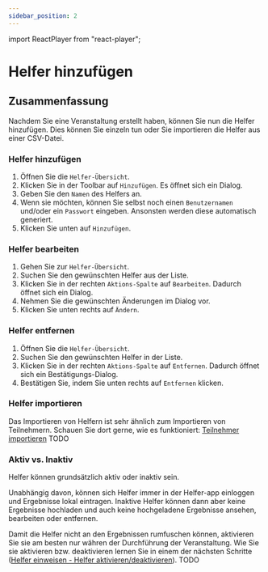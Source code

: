 ```yaml
---
sidebar_position: 2
---
```


import ReactPlayer from "react-player";

# Helfer hinzufügen

<!-- ## Video

<div className="video__wrapper">
  <ReactPlayer
    className="video__player"
    controls
    height="100%"
    config={{
      file: {
        attributes: {
          poster:
            "https://uploads-ssl.webflow.com/60cb8d6c93a6a6dfa3b7f245/64345e1514a8f53d8aad199e_school-instructions-video-thumbnail.jpg",
        },
      },
    }}
    url="https://storage.googleapis.com/files.school-app.bujus.de/school-instructions-v2-compressed.mp4"
    width="100%"
  />
</div>
­{" "} -->

## Zusammenfassung

Nachdem Sie eine Veranstaltung erstellt haben, können Sie nun die Helfer hinzufügen. Dies können Sie einzeln tun oder Sie importieren die Helfer aus einer CSV-Datei.

### Helfer hinzufügen

1. Öffnen Sie die `Helfer-Übersicht`.
2. Klicken Sie in der Toolbar auf `Hinzufügen`. Es öffnet sich ein Dialog.
3. Geben Sie den `Namen` des Helfers an.
4. Wenn sie möchten, können Sie selbst noch einen `Benutzernamen` und/oder ein `Passwort` eingeben. Ansonsten werden diese automatisch generiert.
5. Klicken Sie unten auf `Hinzufügen`.

### Helfer bearbeiten

1. Gehen Sie zur `Helfer-Übersicht`.
2. Suchen Sie den gewünschten Helfer aus der Liste.
3. Klicken Sie in der rechten `Aktions-Spalte` auf `Bearbeiten`. Dadurch öffnet sich ein Dialog.
4. Nehmen Sie die gewünschten Änderungen im Dialog vor.
5. Klicken Sie unten rechts auf `Ändern`.

### Helfer entfernen

1. Öffnen Sie die `Helfer-Übersicht`.
2. Suchen Sie den gewünschten Helfer in der Liste.
3. Klicken Sie in der rechten `Aktions-Spalte` auf `Entfernen`. Dadurch öffnet sich ein Bestätigungs-Dialog.
4. Bestätigen Sie, indem Sie unten rechts auf `Entfernen` klicken.

### Helfer importieren

Das Importieren von Helfern ist sehr ähnlich zum Importieren von Teilnehmern. Schauen Sie dort gerne, wie es funktioniert: [Teilnehmer importieren](./teilnehmer-importieren.md#teilnehmer-importieren) TODO

### Aktiv vs. Inaktiv

Helfer können grundsätzlich aktiv oder inaktiv sein.

Unabhängig davon, können sich Helfer immer in der Helfer-app einloggen und Ergebnisse lokal eintragen. Inaktive Helfer können dann aber keine Ergebnisse hochladen und auch keine hochgeladene Ergebnisse ansehen, bearbeiten oder entfernen.

Damit die Helfer nicht an den Ergebnissen rumfuschen können, aktivieren Sie sie am besten nur währen der Durchführung der Veranstaltung. Wie Sie sie aktivieren bzw. deaktivieren lernen Sie in einem der nächsten Schritte ([Helfer einweisen - Helfer aktivieren/deaktivieren](../durchf%C3%BChrung/helfer-einweisen.md#alle-helfer-aktivieren)). TODO
